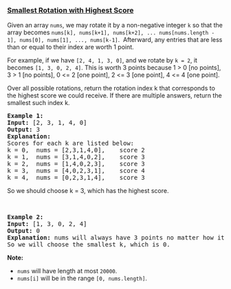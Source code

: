 ### [Smallest Rotation with Highest Score](https://leetcode.com/problems/smallest-rotation-with-highest-score)

<p>Given an array <code>nums</code>, we may rotate it by a non-negative integer <code>k</code> so that the array becomes <code>nums[k], nums[k+1], nums[k+2], ... nums[nums.length - 1], nums[0], nums[1], ..., nums[k-1]</code>.&nbsp; Afterward, any entries that are less than or equal to their index are worth 1 point.</p>

<p>For example, if we have <code>[2, 4, 1, 3, 0]</code>, and we rotate by <code>k = 2</code>, it becomes <code>[1, 3, 0, 2, 4]</code>. This is worth 3 points because 1 &gt; 0 [no points], 3 &gt; 1 [no points], 0 &lt;= 2 [one point], 2 &lt;= 3 [one point], 4 &lt;= 4 [one point].</p>

<p>Over all possible rotations, return the rotation index k that corresponds to the highest score we could receive. If there are multiple answers, return the smallest such index k.</p>

<pre>
<strong>Example 1:</strong>
<strong>Input:</strong> [2, 3, 1, 4, 0]
<strong>Output:</strong> 3
<strong>Explanation: </strong> 
Scores for each k are listed below: 
k = 0,  nums = [2,3,1,4,0],    score 2
k = 1,  nums = [3,1,4,0,2],    score 3
k = 2,  nums = [1,4,0,2,3],    score 3
k = 3,  nums = [4,0,2,3,1],    score 4
k = 4,  nums = [0,2,3,1,4],    score 3
</pre>

<p>So we should choose k = 3, which has the highest score.</p>

<p>&nbsp;</p>

<pre>
<strong>Example 2:</strong>
<strong>Input:</strong> [1, 3, 0, 2, 4]
<strong>Output:</strong> 0
<strong>Explanation:</strong> nums will always have 3 points no matter how it shifts.
So we will choose the smallest k, which is 0.
</pre>

<p><strong>Note:</strong></p>

<ul>
	<li><code>nums</code> will have length at most <code>20000</code>.</li>
	<li><code>nums[i]</code> will be in the range <code>[0, nums.length]</code>.</li>
</ul>
